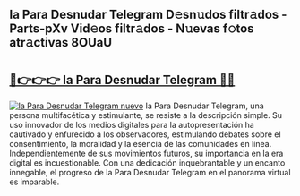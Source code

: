 ## Ia Para Desnudar Telegram D𝚎sn𝚞dos filtr𝚊dos - Parts-pXv Vid𝚎os filtr𝚊dos - N𝚞evas f𝚘tos atr𝚊ctivas 8OUaU

# <h2><a href="http://mbaw3q9.tromn.icu/?c=Ia+Para+Desnudar+Telegram">🔗👉👉👉 Ia Para Desnudar Telegram 🔗🔗</a></h2>

[![Ia Para Desnudar Telegram nuevo](https://i.imgur.com/pEAQMta.gif)](http://mbaw3q9.tromn.icu/?c=Ia+Para+Desnudar+Telegram)
Ia Para Desnudar Telegram, una persona multifacética y estimulante, se resiste a la descripción simple. Su uso innovador de los medios digitales para la autopresentación ha cautivado y enfurecido a los observadores, estimulando debates sobre el consentimiento, la moralidad y la esencia de las comunidades en línea. Independientemente de sus movimientos futuros, su importancia en la era digital es incuestionable. Con una dedicación inquebrantable y un encanto innegable, el progreso de Ia Para Desnudar Telegram en el panorama virtual es imparable.
